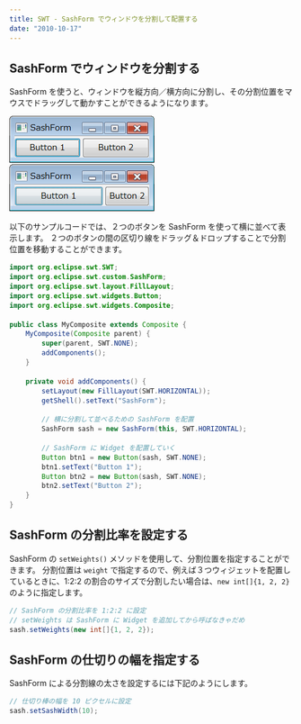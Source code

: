 ```yaml
---
title: SWT - SashForm でウィンドウを分割して配置する
date: "2010-10-17"
---
```


SashForm でウィンドウを分割する
----

SashForm を使うと、ウィンドウを縦方向／横方向に分割し、その分割位置をマウスでドラッグして動かすことができるようになります。

![sashform1.png](./sashform1.png)
![sashform2.png](./sashform2.png)

以下のサンプルコードでは、２つのボタンを SashForm を使って横に並べて表示します。
２つのボタンの間の区切り線をドラッグ＆ドロップすることで分割位置を移動することができます。

~~~ java
import org.eclipse.swt.SWT;
import org.eclipse.swt.custom.SashForm;
import org.eclipse.swt.layout.FillLayout;
import org.eclipse.swt.widgets.Button;
import org.eclipse.swt.widgets.Composite;

public class MyComposite extends Composite {
    MyComposite(Composite parent) {
        super(parent, SWT.NONE);
        addComponents();
    }

    private void addComponents() {
        setLayout(new FillLayout(SWT.HORIZONTAL));
        getShell().setText("SashForm");

        // 横に分割して並べるための SashForm を配置
        SashForm sash = new SashForm(this, SWT.HORIZONTAL);

        // SashForm に Widget を配置していく
        Button btn1 = new Button(sash, SWT.NONE);
        btn1.setText("Button 1");
        Button btn2 = new Button(sash, SWT.NONE);
        btn2.setText("Button 2");
    }
}
~~~


SashForm の分割比率を設定する
----

SashForm の `setWeights()` メソッドを使用して、分割位置を指定することができます。
分割位置は `weight` で指定するので、例えば３つウィジェットを配置しているときに、1:2:2 の割合のサイズで分割したい場合は、`new int[]{1, 2, 2}` のように指定します。

~~~ java
// SashForm の分割比率を 1:2:2 に設定
// setWeights は SashForm に Widget を追加してから呼ばなきゃだめ
sash.setWeights(new int[]{1, 2, 2});
~~~


SashForm の仕切りの幅を指定する
----

SashForm による分割線の太さを設定するには下記のようにします。

~~~ java
// 仕切り棒の幅を 10 ピクセルに設定
sash.setSashWidth(10);
~~~

